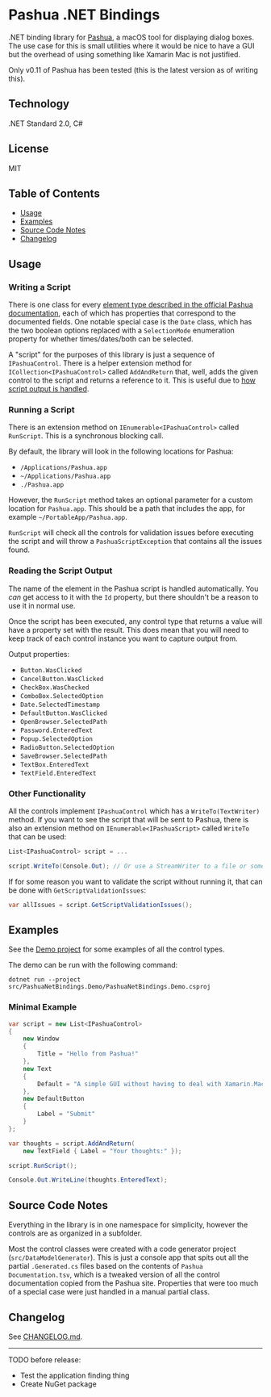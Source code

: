 # Pashua .NET Bindings

.NET binding library for [Pashua](https://www.bluem.net/en/projects/pashua/), a macOS tool for displaying dialog boxes.  The use case for this is small utilities where it would be nice to have a GUI but the overhead of using something like Xamarin Mac is not justified.

Only v0.11 of Pashua has been tested (this is the latest version as of writing this).

## Technology

.NET Standard 2.0, C#

## License

MIT

## Table of Contents

* [Usage](#usage)
* [Examples](#examples)
* [Source Code Notes](#source-code-notes)
* [Changelog](CHANGELOG.md)

## Usage

### Writing a Script

There is one class for every [element type described in the official Pashua documentation](https://www.bluem.net/pashua-docs-latest.html), each of which has properties that correspond to the documented fields.  One notable special case is the `Date` class, which has the two boolean options replaced with a `SelectionMode` enumeration property for whether times/dates/both can be selected.

A "script" for the purposes of this library is just a sequence of `IPashuaControl`. There is a helper extension method for `ICollection<IPashuaControl>` called `AddAndReturn` that, well, adds the given control to the script and returns a reference to it.  This is useful due to [how script output is handled](#reading-the-script-output).

### Running a Script

There is an extension method on `IEnumerable<IPashuaControl>` called `RunScript`.  This is a synchronous blocking call.

By default, the library will look in the following locations for Pashua:

* `/Applications/Pashua.app`
* `~/Applications/Pashua.app`
* `./Pashua.app`

However, the `RunScript` method takes an optional parameter for a custom location for `Pashua.app`.  This should be a path that includes the app, for example `~/PortableApp/Pashua.app`.

`RunScript` will check all the controls for validation issues before executing the script and will throw a `PashuaScriptException` that contains all the issues found.

### Reading the Script Output

The name of the element in the Pashua script is handled automatically.  You _can_ get access to it with the `Id` property, but there shouldn't be a reason to use it in normal use.

Once the script has been executed, any control type that returns a value will have a property set with the result.  This does mean that you will need to keep track of each control instance you want to capture output from.

Output properties:

* `Button.WasClicked`
* `CancelButton.WasClicked`
* `CheckBox.WasChecked`
* `ComboBox.SelectedOption`
* `Date.SelectedTimestamp`
* `DefaultButton.WasClicked`
* `OpenBrowser.SelectedPath`
* `Password.EnteredText`
* `Popup.SelectedOption`
* `RadioButton.SelectedOption`
* `SaveBrowser.SelectedPath`
* `TextBox.EnteredText`
* `TextField.EnteredText`

### Other Functionality

All the controls implement `IPashuaControl` which has a `WriteTo(TextWriter)` method.  If you want to see the script that will be sent to Pashua, there is also an extension method on `IEnumerable<IPashuaScript>` called `WriteTo` that can be used:

```csharp
List<IPashuaControl> script = ...

script.WriteTo(Console.Out); // Or use a StreamWriter to a file or something
```

If for some reason you want to validate the script without running it, that can be done with `GetScriptValidationIssues`:

```csharp
var allIssues = script.GetScriptValidationIssues();
```

## Examples

See the [Demo project](src/PashuaNetBindings.Demo/Program.cs) for some examples of all the control types.  

The demo can be run with the following command:

`dotnet run --project src/PashuaNetBindings.Demo/PashuaNetBindings.Demo.csproj`

### Minimal Example

```csharp
var script = new List<IPashuaControl>
{
    new Window
    {
        Title = "Hello from Pashua!"
    },
    new Text
    {
        Default = "A simple GUI without having to deal with Xamarin.Mac"
    },
    new DefaultButton
    {
        Label = "Submit"
    }
};

var thoughts = script.AddAndReturn(
    new TextField { Label = "Your thoughts:" });

script.RunScript();

Console.Out.WriteLine(thoughts.EnteredText);

```

## Source Code Notes

Everything in the library is in one namespace for simplicity, however the controls are as organized in a subfolder.

Most the control classes were created with a code generator project (`src/DataModelGenerator`).  This is just a console app that spits out all the partial `.Generated.cs` files based on the contents of `Pashua Documentation.tsv`, which is a tweaked version of all the control documentation copied from the Pashua site.  Properties that were too much of a special case were just handled in a manual partial class.

## Changelog

See [CHANGELOG.md](CHANGELOG.md).

--------------------

TODO before release:

* Test the application finding thing
* Create NuGet package

